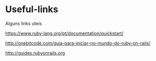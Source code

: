 # Useful-links
Alguns links uteis

https://www.ruby-lang.org/pt/documentation/quickstart/

http://onebitcode.com/guia-para-iniciar-no-mundo-do-ruby-on-rails/

http://guides.rubyonrails.org
